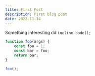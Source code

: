 ```yaml
---
title: First Post
description: First blog post
date: 2022-11-14
---
```


Something interesting dd `incline-code();`

```js
function foo(args) {
    const foo = 1;
    const bar = foo;
    return bar;
}

foo();
```